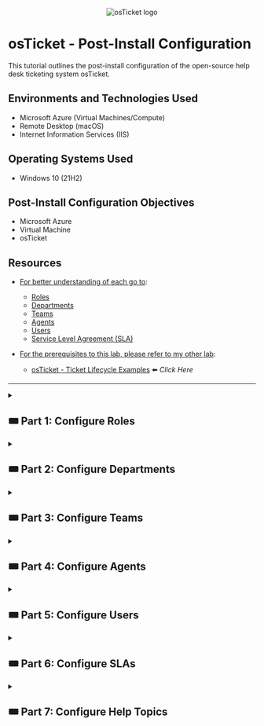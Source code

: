 <p align="center">
<img src="https://i.imgur.com/Clzj7Xs.png" alt="osTicket logo"/>
</p>

# osTicket - Post-Install Configuration
This tutorial outlines the post-install configuration of the open-source help desk ticketing system osTicket.<br />

## Environments and Technologies Used

- Microsoft Azure (Virtual Machines/Compute)
- Remote Desktop (macOS)
- Internet Information Services (IIS)

## Operating Systems Used

- Windows 10 (21H2)

## Post-Install Configuration Objectives

- Microsoft Azure
- Virtual Machine
- osTicket

## Resources 

- <ins>For better understanding of each go to</ins>:

  - [Roles](https://docs.osticket.com/en/latest/Admin/Agents/Roles.html)
  - [Departments](https://docs.osticket.com/en/latest/Admin/Agents/Departments.html)
  - [Teams](https://docs.osticket.com/en/latest/Admin/Agents/Teams.html) 
  - [Agents](https://docs.osticket.com/en/latest/Admin/Agents/Agents.html)
  - [Users](https://docs.osticket.com/en/latest/Agent/Users/User%20Directory.html)
  - [Service Level Agreement (SLA)](https://docs.osticket.com/en/latest/Admin/Manage/SLA%20Plans.html)

- <ins>For the prerequisites to this lab, please refer to my other lab</ins>:

  - [osTicket - Ticket Lifecycle Examples](https://github.com/vincentchachere/osticket-prereqs) ⬅️ *Click Here*

***

<details>

<summary>

## 🎟️ Part 1: Configure Roles

</summary>

### 1. ) Login

- Username: `Use the credentials you made during the installation tutorial`

- Password: `Use the credentials you made during the installation tutorial`

<img width="1511" alt="isolated" src="https://github.com/vincentchachere/post-install-config/assets/161680745/bf01b1e9-4eae-4941-95c7-cfe2f338b89f"><br>

***

### 2.A ) Configure Roles

  - Go To: `Admin Panel` > `Agents` > `Roles`

  - Click: `Add New Roles`

*(There are 2 pictures in this step 2.A)*

<img width="1511" alt="isolated" src="https://github.com/vincentchachere/post-install-config/assets/161680745/4e413d8b-26f2-48a4-b2b8-156c52c19c6e"><br>
***
<img width="1511" alt="isolated" src="https://github.com/vincentchachere/post-install-config/assets/161680745/3d0f4f65-9735-4d68-b54c-6e7594257049"><br>

***

### 2.B ) Configure Roles

- Name: `Supreme Admin`

- Click: `Permissions`

  - Tickets: `Check all boxes`

  - Tasks: `Check all boxes`

  - Knowledages: `Check all boxes`

  - Click: `Add Role`

*(There are 4 pictures in this step 2.B)*

<img width="1511" alt="isolated" src="https://github.com/vincentchachere/post-install-config/assets/161680745/0cae777b-33d2-4766-af3f-6391f201694f"><br>
***
<img width="1511" alt="isolated" src="https://github.com/vincentchachere/post-install-config/assets/161680745/911a723e-13e6-48f1-86ad-922bcf5d1e9c"><br>
***
<img width="1511" alt="isolated" src="https://github.com/vincentchachere/post-install-config/assets/161680745/95cfc187-153c-4c8a-a957-45da2a2b4bee"><br>
***
<img width="1511" alt="isolated" src="https://github.com/vincentchachere/post-install-config/assets/161680745/f99c7051-776f-431d-bb26-5a883ffaed9d"><br>

***

### 2.C ) Configure Roles

- <ins>Congrats!</ins>

  - *Go to the next step*

<img width="1511" alt="isolated" src="https://github.com/vincentchachere/post-install-config/assets/161680745/f6554fa5-46d1-4fcf-baee-8d5ef37e313b"><br>

</details>

<details>

<summary>

## 🎟️ Part 2: Configure Departments

</summary>

### 3.A ) Configure Departments

- Go To: `Admin Panel` > `Departments` > `Add New Departments`
 
<img width="1511" alt="isolated" src="https://github.com/vincentchachere/post-install-config/assets/161680745/598b4c02-6d6c-40d1-930f-337cfd853d1e"><br>

***

### 3.B ) Configure Departments

- Name: `Systems Administrators`

- Click: `Create Dept`

*(There are 2 pictures in this step 3.B)*

<img width="1511" alt="isolated" src="https://github.com/vincentchachere/post-install-config/assets/161680745/ef8f1c53-e9e5-4c6c-9182-ba7c3c16a64b"><br>
<img width="1511" alt="isolated" src="https://github.com/vincentchachere/post-install-config/assets/161680745/4a28b876-6fe8-4e3c-92cf-d913e283663e"><br>

***

### 3.C ) Configure Departments

- <ins>Congrats!</ins>

  - *Go to the next step*

<img width="1511" alt="isolated" src="https://github.com/vincentchachere/post-install-config/assets/161680745/6af57166-6847-41d6-b5c0-2c3b3b72e5e8"><br>

***

</details>

<details>

<summary>

## 🎟️ Part 3: Configure Teams

</summary>

### 4.A ) Configure Teams

 - Go To: `Admin Panel` > `Agents` > `Teams`

  - Click: `Add New Team`

<img width="1511" alt="isolated" src="https://github.com/vincentchachere/post-install-config/assets/161680745/fa7b31d4-38da-4538-bc0f-0c1c3af42afa"><br>

***

### 4.B ) Configure Teams

- Name: `Level II Support`

- Member: *`The username you used to login into osTicket`*

- Click: `Create Team`

*(There are 2 pictures in this step 4.B)*

<img width="1511" alt="isolated" src="https://github.com/vincentchachere/post-install-config/assets/161680745/85050192-d8da-40ec-bc59-43a465f188af"><br>
***
<img width="1511" alt="isolated" src="https://github.com/vincentchachere/post-install-config/assets/161680745/32f63549-9fda-41cb-ad1c-7f7a12d849ba"><br>

***

### 4.C ) Configure Teams

- <ins>Congrats!</ins>

  - *Go to the next step*

<img width="1511" alt="isolated" src="https://github.com/vincentchachere/post-install-config/assets/161680745/5f550163-de75-47c3-9252-4d19c943e6f9"><br>

***

### 5. ) Allow Anyone To Create Tickets

- Go To: `Admin Panel` > `Settings` > `Users`

- Require registration and login to create tickets: <ins>`Uncheck`<ins>

- Click: `Save Changes`

<img width="1511" alt="isolated" src="https://github.com/vincentchachere/post-install-config/assets/161680745/cee292b5-f098-43e7-ac89-648911edcacb"><br>

***

</details>

<details>

<summary>

## 🎟️ Part 4: Configure Agents

</summary>

### 6.A ) Configure Agents (workers)

- Go To: `Admin Portal` > `Agents` > `Agents`

- Click: `Add New Agent`

<img width="1511" alt="isolated" src="https://github.com/vincentchachere/post-install-config/assets/161680745/ccd4d824-d33f-46b2-99ea-8db0ad475776"><br>

***

### 6.B ) Configure Agents (workers)

- Name: `Jane Doe`

- Email Address: `jane.doe@gmail.com`

- Username: `jane.doe`

- Click: `Set Password`

  - Uncheck: `Send the agent a password reset email`

  - Password: *`Your osTicket Login Password`*
 
  - Uncheck: `Require password change at next login`
 
  - Click: `Set`
 
- Go To: The `Access` Tab

*(There are 3 pictures in this step 6.B)*

<img width="1511" alt="isolated" src="https://github.com/vincentchachere/post-install-config/assets/161680745/c3b28c22-2ee1-440a-bd86-34b803006700"><br>
***
<img width="1511" alt="isolated" src="https://github.com/vincentchachere/post-install-config/assets/161680745/c6044063-1b89-4c88-bbe6-d5223a7adf43"><br>
***
<img width="1511" alt="isolated" src="https://github.com/vincentchachere/post-install-config/assets/161680745/127f7308-70e0-40bb-8c46-3966f12af183"><br>
***

### 6.C ) Configure Agents (workers)

- <ins>Primary Department</ins>:

  - Department: `System Administrators`

  - Role: `Supreme Admin`

- <ins>Extended access</ins>:

  - Department: `Support`
 
  - Role: `Supreme Admin`

- Go To: The `Permissions` Tab

<img width="1511" alt="isolated" src="https://github.com/vincentchachere/post-install-config/assets/161680745/36899b8c-a312-4ef5-8c86-8c1efd1afb67"><br>

***

### 6.D ) Configure Agents (workers)

- <ins>Permission Tab</ins>:

  - Check: `All Boxes`

  - Go To: The `Teams` Tab

<img width="1511" alt="isolated" src="https://github.com/vincentchachere/post-install-config/assets/161680745/100144d4-92e7-4fa5-b389-de0bc6a8361b"><br>

***

### 6.E ) Configure Agents (workers)

- <ins>Teams Tab</ins>:

  - Assigned Teams: `Level II Support`

  - Click: `Create`

<img width="1511" alt="isolated" src="https://github.com/vincentchachere/post-install-config/assets/161680745/b5dfcc2b-ab55-4d4f-aecd-999584e2f5c9"><br>

***

### 6.F ) Configure Agents (workers)

<ins>Congrats!</ins>

- *Go To The Next Step*

<img width="1511" alt="isolated" src="https://github.com/vincentchachere/post-install-config/assets/161680745/07a6fca4-1fb0-4008-9b57-ab4c22f239d1"><br>

***

### 7.A ) Configure Agents (workers)

*(Go To: `Admin Portal` > `Agents` > `Agents` > `Add New Agent`)*

- Name: `John Doe`

- Email Address: `john.doe@gmail.com`

- Username: `john.doe`

- Click: `Set Password`

  - Uncheck: `Send the agent a password reset email`

  - Password: *`Your osTicket Login Password`*
 
  - Uncheck: `Require password change at next login`
 
  - Click: `Set`
 
- Go To: The `Access` Tab

*(There are 3 pictures in this step 7.A)*

<img width="1511" alt="isolated" src="https://github.com/vincentchachere/post-install-config/assets/161680745/37900d59-37d0-47ea-a249-9ff56c9733f6"><br>
***
<img width="1511" alt="isolated" src="https://github.com/vincentchachere/post-install-config/assets/161680745/1311b464-9600-4446-9d6d-5867358d64f0"><br>
***
<img width="1511" alt="isolated" src="https://github.com/vincentchachere/post-install-config/assets/161680745/e86d88d4-dd4b-42f6-8f42-1cf3a4902227"><br>

***

### 7.B ) Configure Agents (workers)

- <ins>Primary Department Access</ins>:

  - Select: `Support`
 
  - Select: `View Only`
 
- Go To: The `Permissions` Tab

  - Check: `All Boxes`
 
- *Leave the Teams part blank*

<img width="1511" alt="isolated" src="https://github.com/user-attachments/assets/6a7ca361-2e5b-482f-b2e6-d5570cb82cc7"><br>

***

### 7.C ) Configure Agents (workers)

<ins>Congrats!</ins>

- *Go To: Part 2 - <ins>Agent Portal</ins> Configuration Steps*

<img width="1511" alt="isolated" src="https://github.com/user-attachments/assets/53b687c8-f33b-4176-9c08-7c4329024dac"><br>

***

</details>

<details>

<summary>

## 🎟️ Part 5: Configure Users

</summary>

### 8.A ) Configure Users (Customers)

- Go To: `Agents` > `Users` > `User Directory` > `Add User `

  - Email Address: `Karen@osticket.com`
 
  - Full Name: `Karen Karen`
 
  - Click: `Add User`
 
*(There are 3 pictures in this step 8.A)*

<img width="1511" alt="isolated" src="https://github.com/vincentchachere/post-install-config/assets/161680745/9cb4bebd-b0b8-4412-ba0b-a93722453ee2"><br>
***
<img width="1511" alt="isolated" src="https://github.com/vincentchachere/post-install-config/assets/161680745/3c2693bc-cf7a-42e3-a362-421bab2c6015"><br>
***
<img width="1511" alt="isolated" src="https://github.com/vincentchachere/post-install-config/assets/161680745/5df98d4f-9c94-4710-9e08-c2898a0c91ed"><br>

***

### 8.B ) Configure Users (Customers)

- Go To: `Agents` > `Users` > `User Directory` > `Add User `

  - Email Address: `Ken@osticket.com`
 
  - Full Name: `Ken Ken`
 
  - Click: `Add User`
 
*(There are 3 pictures in this step 8.B)*

<img width="1511" alt="isolated" src="https://github.com/vincentchachere/post-install-config/assets/161680745/d28ceaca-ad99-479d-aa21-cbc8d0b196c0"><br>
***
<img width="1511" alt="isolated" src="https://github.com/vincentchachere/post-install-config/assets/161680745/50b407b0-8928-4992-b5ab-8e43d207aa14"><br>
***
<img width="1511" alt="isolated" src="https://github.com/vincentchachere/post-install-config/assets/161680745/959587b2-3d6e-4ca0-b493-b31ae82d48c5"><br>

***

### 8.C ) Configure Users (Customers)

<ins>Congrats!</ins>

- *Continue To The Next Step*

<img width="1511" alt="isolated" src="https://github.com/vincentchachere/post-install-config/assets/161680745/088d9037-d06e-4091-8326-53a1cebc676b"><br>

***

</details>

<details>

<summary>

## 🎟️ Part 6: Configure SLAs

</summary>

### 9.A ) Configure SLA

- Go To: `Admin Panel` > `Manage` > `SLA` > `Add New SLA Plan `

  - Create: `SEV-A (1 Hour: 24/7 )`

  - Create: `SEV-B (4 Hours: 24/7 )`

  - Create: `SEV-C (8 Hours: Business Hours = Monday - Friday 8am to 5pm )`

<img width="1511" alt="isolated" src="https://github.com/vincentchachere/post-install-config/assets/161680745/5196eb74-6b90-47c2-bfad-7ab07aed1741"><br>

***

### 9.B ) Configure SLA

- Go To: `Admin Panel` > `Manage` > `SLA` > `Add New SLA Plan `

  - Name: `SEV-A`

  - Grace Period: `1 Hour`

  - Schedule: `24/7`

- Click: `Add Plan`

<img width="1511" alt="isolated" src="https://github.com/vincentchachere/post-install-config/assets/161680745/e850f855-a6f5-41d8-8be5-99c1cf1d23ed"><br>

***

### 9.C ) Configure SLA

- Go To: `Admin Panel` > `Manage` > `SLA` > `Add New SLA Plan `

  - Name: `SEV-B`

  - Grace Period: `4 Hours`

  - Schedule: `24/7`

- Click: `Add Plan`

<img width="1511" alt="isolated" src="https://github.com/vincentchachere/post-install-config/assets/161680745/1c7ab212-2c15-4e2f-9a7d-4e58114b5678"><br>

***

### 9.D ) Configure SLA

- Go To: `Admin Panel` > `Manage` > `SLA` > `Add New SLA Plan `

  - Name: `SEV-C`

  - Grace Period: `8 Hours`

  - Schedule: `Business Hours: Monday - Friday 8am to 5pm`

- Click: `Add Plan`

<img width="1511" alt="isolated" src="https://github.com/vincentchachere/post-install-config/assets/161680745/fa2d4d6b-d495-48d2-ab2b-d97ebb672861"><br>

***

### 9.E ) Configure SLA

<ins>Congrats!</ins>

- *Proceed To The Next Step*

<img width="1511" alt="isolated" src="https://github.com/vincentchachere/post-install-config/assets/161680745/cdbca621-8b4b-4105-ac2b-e10f85be37a3"><br>

***

</details>

<details>

<summary>

## 🎟️ Part 7: Configure Help Topics

</summary>

### 10.A ) Configure Help Topics

- Go To: `Admin Panel` > `Manage` > `Add New Help Topics`

- <ins>Make the following Help Topics</ins>:

  - `Business Critical Outage`
 
  - `Equipment Request`
 
  - `Personal Computer Issues`
 
  - `Password Reset`

*(There are 5 pictures in this step 10.A)*

<img width="1511" alt="isolated" src="https://github.com/vincentchachere/post-install-config/assets/161680745/7a4ee028-d064-44b1-bf3b-85f1df87c4e7"><br>
***
<img width="1511" alt="isolated" src="https://github.com/vincentchachere/post-install-config/assets/161680745/7c99fdf8-1359-4944-b584-251220693901"><br>
***
<img width="1511" alt="isolated" src="https://github.com/vincentchachere/post-install-config/assets/161680745/9cebecd8-b418-4a2d-a788-2d0dbef58b90"><br>
***
<img width="1511" alt="isolated" src="https://github.com/vincentchachere/post-install-config/assets/161680745/d7c0e6f1-c66e-40bd-aa18-dd27708b40ab"><br>
***
<img width="1511" alt="isolated" src="https://github.com/vincentchachere/post-install-config/assets/161680745/45483a06-5149-4918-bd4e-1719593dbac3"><br>
***

### 10.B ) Congratulations! You configured osTicket!

- Click [here](https://github.com/vincentchachere/ticket-lifecycle) to move on to the final part of this tutorial!

<img width="1511" alt="isolated" src="https://github.com/vincentchachere/post-install-config/assets/161680745/7f1f496f-6f42-49c5-a32d-5ae1a013664e"><br>

***

☎️ For any questions, or just to connect, you can message me at: www.linkedin.com/in/vincentchachere
